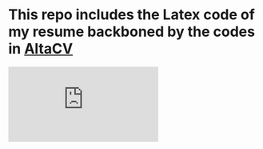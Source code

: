 # This repo includes the Latex code of my resume backboned by the codes in [AltaCV](https://github.com/liantze/AltaCV)
<embed src="https://github.com/Aminolroaya/My-Resume-Latex-Code/blob/main/Zahra_Aminolroaya_Resume/Zahra_Aminolroaya_CV.pdf">
       
</embed>
